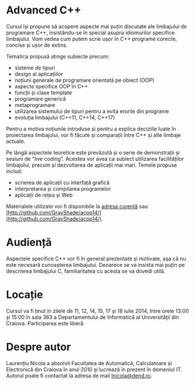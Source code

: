 ﻿# Advanced C++

Cursul își propune să acopere aspecte mai puțin discutate ale limbajului de programare C++, insistându-se în special asupra idiomurilor specifice limbajului. Vom vedea cum putem scrie ușor în C++ programe corecte, concise și ușor de extins.

Tematica propusă atinge subiecte precum:

  * sisteme de tipuri
  * design al aplicațiilor
  * noțiuni generale de programare orientată pe obiect (OOP)
  * aspecte specifice OOP în C++
  * funcții și clase template
  * programare generică
  * metaprogramare
  * utilizarea sistemului de tipuri pentru a evita erorile din programe
  * evoluția limbajului (C++11, C++14, C++17)

Pentru a motiva noțiunile introduse și pentru a explica deciziile luate în proiectarea limbajului, vor fi făcute și comparații între C++ și alte limbaje actuale.

Pe lângă aspectele teoretice este prevăzută și o serie de demonstrații și sesiuni de "live coding". Acestea vor avea ca subiect utilizarea facilităților limbajului, precum și dezvoltarea de aplicații mai mari. Temele propuse includ:

  * scrierea de aplicații cu interfață grafică
  * interpretarea și compilarea programelor
  * aplicații de rețea și Web

Materialele utilizate vor fi disponibile la [adresa curentă](http://github.com/GrayShade/acpp14/) sau [http://github.com/GrayShade/acpp14/](http://github.com/GrayShade/acpp14/).

# Audiență

Aspectele specifice C++ vor fi în general prezentate și motivate, așa că nu este necesară cunoașterea limbajului. Deoarece se va insista mai puțin pe descrierea limbajului C, familiaritatea cu acesta se va dovedi utilă.

# Locație

Cursul va fi ținut în zilele de 11, 12, 14, 15, 17 și 18 iulie 2014, între orele 13:00 și 15:00 în sala 363 a Departamentului de Informatică al Universității din Craiova. Participarea este liberă.

# Despre autor

Laurențiu Nicola a absolvit Facultatea de Automatică, Calculatoare și Electronică din Craiova în anul 2010 și lucrează în prezent în domeniul IT. Autorul poate fi contactat la adresa de mail [lnicola@dend.ro](mailto:lnicola@dend.ro).
